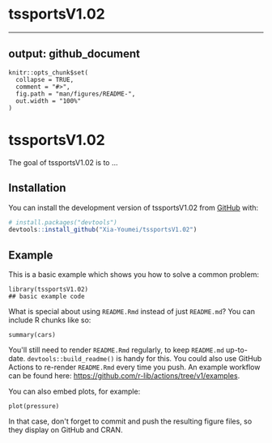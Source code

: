 # tssportsV1.02
---
output: github_document
---

<!-- README.md is generated from README.Rmd. Please edit that file -->

```{r, include = FALSE}
knitr::opts_chunk$set(
  collapse = TRUE,
  comment = "#>",
  fig.path = "man/figures/README-",
  out.width = "100%"
)
```

# tssportsV1.02

<!-- badges: start -->
<!-- badges: end -->

The goal of tssportsV1.02 is to ...

## Installation

You can install the development version of tssportsV1.02 from [GitHub](https://github.com/) with:

``` r
# install.packages("devtools")
devtools::install_github("Xia-Youmei/tssportsV1.02")
```

## Example

This is a basic example which shows you how to solve a common problem:

```{r example}
library(tssportsV1.02)
## basic example code
```

What is special about using `README.Rmd` instead of just `README.md`? You can include R chunks like so:

```{r cars}
summary(cars)
```

You'll still need to render `README.Rmd` regularly, to keep `README.md` up-to-date. `devtools::build_readme()` is handy for this. You could also use GitHub Actions to re-render `README.Rmd` every time you push. An example workflow can be found here: <https://github.com/r-lib/actions/tree/v1/examples>.

You can also embed plots, for example:

```{r pressure, echo = FALSE}
plot(pressure)
```

In that case, don't forget to commit and push the resulting figure files, so they display on GitHub and CRAN.
